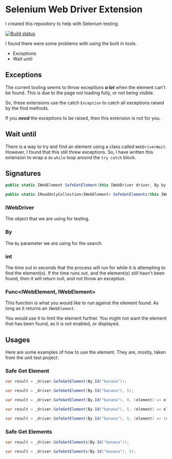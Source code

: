 # Selenium Web Driver Extension

I created this repository to help with Selenium testing.  

[![Build status](https://ci.appveyor.com/api/projects/status/2wj25042v19t13m1?svg=true)](https://ci.appveyor.com/project/daeer73/selenium-webdriver-extensions)

I found there were some problems with using the built in tools.

* Exceptions
* Wait until

## Exceptions

The current tooling seems to throw exceptions ***a lot*** when the element can't be found.  This is due to the page not loading fully, or not being visible.

So, these extensions use the catch ```Exception``` to catch all exceptions raised by the find methods.

If you ***need*** the exceptions to be raised, then this extension is not for you.

## Wait until

There is a way to try and find an element using a class called ```WebDriverWait```.  However, I found that this still threw exceptions.  So, I have written this extension to wrap a ``do`` ```while``` loop around the ```try catch``` block.

## Signatures

```csharp
public static IWebElement SafeGetElement(this IWebDriver driver, By by, int timeOutInSeconds = 0, Func<IWebElement, IWebElement> elementCheckFunc = null)
```

```csharp
public static IReadOnlyCollection<IWebElement> SafeGetElements(this IWebDriver driver, By by, int timeOutInSeconds = 0)
```

### IWebDriver

The object that we are using for testing.

### By

The ```By``` parameter we are using for the search.

### int

The time out in seconds that the process will run for while it is attempting to find the element(s).  If the time runs out, and the element(s) still hasn't been found, then it will return null, and not throw an exception.

### Func<IWebElement, IWebElement>

This function is what you would like to run against the element found.  As long as it returns an ```IWebElement```.

You would use it to limit the element further.  You might not want the element that has been found, as it is not enabled, or displayed.

## Usages

Here are some examples of how to use the element.  They are, mostly, taken from the unit test project.

### Safe Get Element

```csharp
var result = _driver.SafeGetElement(By.Id("banana"));
```

```csharp
var result = _driver.SafeGetElement(By.Id("banana"), 5);
```

```csharp
var result = _driver.SafeGetElement(By.Id("banana"), 0, (element) => element.Displayed ? element : null);
```

```csharp
var result = _driver.SafeGetElement(By.Id("banana"), 5, (element) => element.Displayed ? element : null);
```

```csharp
var result = _driver.SafeGetElement(By.Id("banana"), 5, (element) => (element.Displayed && element.Enabled) ? element : null);
```

### Safe Get Elements

```csharp
var result = _driver.SafeGetElements(By.Id("banana"));
```

```csharp
var result = _driver.SafeGetElements(By.Id("banana"), 5);
```
